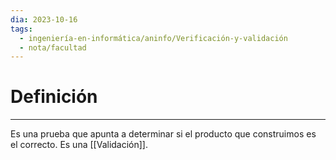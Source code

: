 ```yaml
---
dia: 2023-10-16
tags:
  - ingeniería-en-informática/aninfo/Verificación-y-validación
  - nota/facultad
---
```

# Definición
---
Es una prueba que apunta a determinar si el producto que construimos es el correcto. Es una [[Validación]].